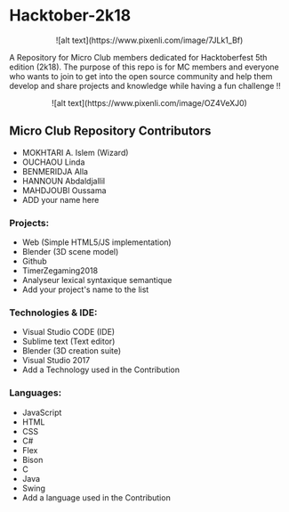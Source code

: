 # Hacktober-2k18

<p align="center">
![alt text](https://www.pixenli.com/image/7JLk1_Bf)
<p>
  
A Repository for Micro Club members dedicated for Hacktoberfest 5th edition (2k18). The purpose of this repo is for MC members and everyone who wants to join to get into the open source community and help them develop and share projects and knowledge while having a fun challenge !!
  
<p align="center">
![alt text](https://www.pixenli.com/image/OZ4VeXJ0)
<p>
  
## Micro Club Repository Contributors

* MOKHTARI A. Islem (Wizard)
* OUCHAOU Linda
* BENMERIDJA Alla
* HANNOUN Abdaldjallil
* MAHDJOUBI Oussama
* ADD your name here

### Projects: 

* Web (Simple HTML5/JS implementation)
* Blender (3D scene model)
* Github
* TimerZegaming2018
* Analyseur lexical syntaxique semantique
* Add your project's name to the list

### Technologies & IDE: 

* Visual Studio CODE (IDE)
* Sublime text (Text editor) 
* Blender (3D creation suite)
* Visual Studio 2017
* Add a Technology used in the Contribution

### Languages: 

* JavaScript
* HTML
* CSS
* C#
* Flex
* Bison
* C
* Java
* Swing
* Add a language used in the Contribution

